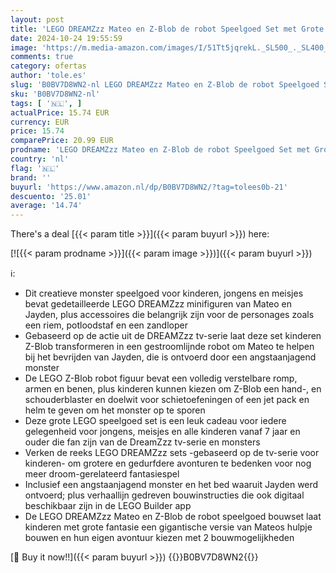 ```yaml
---
layout: post
title: 'LEGO DREAMZzz Mateo en Z-Blob de robot Speelgoed Set met Grote Robot Figuur plus Jayden & Mateo Personages Minifiguren  Droomwereld Spel Gebaseerd op de Tv-Serie  Speelgoed voor Kinderen 71454'
date: 2024-10-24 19:55:59
image: 'https://m.media-amazon.com/images/I/51Tt5jqrekL._SL500_._SL400_.jpg'
comments: true
category: ofertas
author: 'tole.es'
slug: 'B0BV7D8WN2-nl LEGO DREAMZzz Mateo en Z-Blob de robot Speelgoed Set met...'
sku: 'B0BV7D8WN2-nl'
tags: [ '🇳🇱', ]
actualPrice: 15.74 EUR
currency: EUR
price: 15.74
comparePrice: 20.99 EUR
prodname: 'LEGO DREAMZzz Mateo en Z-Blob de robot Speelgoed Set met Grote Robot Figuur plus Jayden & Mateo Personages Minifiguren  Droomwereld Spel Gebaseerd op de Tv-Serie  Speelgoed voor Kinderen 71454'
country: 'nl'
flag: '🇳🇱'
brand: ''
buyurl: 'https://www.amazon.nl/dp/B0BV7D8WN2/?tag=tolees0b-21'
descuento: '25.01'
average: '14.74'
---
```


There's a deal [{{< param title >}}]({{< param buyurl >}})  here:

[![{{< param prodname >}}]({{< param image >}})]({{< param buyurl >}})

ℹ️:

- Dit creatieve monster speelgoed voor kinderen, jongens en meisjes bevat gedetailleerde LEGO DREAMZzz minifiguren van Mateo en Jayden, plus accessoires die belangrijk zijn voor de personages zoals een riem, potloodstaf en een zandloper
- Gebaseerd op de actie uit de DREAMZzz tv-serie laat deze set kinderen Z-Blob transformeren in een gestroomlijnde robot om Mateo te helpen bij het bevrijden van Jayden, die is ontvoerd door een angstaanjagend monster
- De LEGO Z-Blob robot figuur bevat een volledig verstelbare romp, armen en benen, plus kinderen kunnen kiezen om Z-Blob een hand-, en schouderblaster en doelwit voor schietoefeningen of een jet pack en helm te geven om het monster op te sporen
- Deze grote LEGO speelgoed set is een leuk cadeau voor iedere gelegenheid voor jongens, meisjes en alle kinderen vanaf 7 jaar en ouder die fan zijn van de DreamZzz tv-serie en monsters
- Verken de reeks LEGO DREAMZzz sets -gebaseerd op de tv-serie voor kinderen- om grotere en gedurfdere avonturen te bedenken voor nog meer droom-gerelateerd fantasiespel
- Inclusief een angstaanjagend monster en het bed waaruit Jayden werd ontvoerd; plus verhaallijn gedreven bouwinstructies die ook digitaal beschikbaar zijn in de LEGO Builder app
- De LEGO DREAMZzz Mateo en Z-Blob de robot speelgoed bouwset laat kinderen met grote fantasie een gigantische versie van Mateos hulpje bouwen en hun eigen avontuur kiezen met 2 bouwmogelijkheden

[🛒 Buy it now!!]({{< param buyurl >}})
{{<world>}}B0BV7D8WN2{{</world>}}
